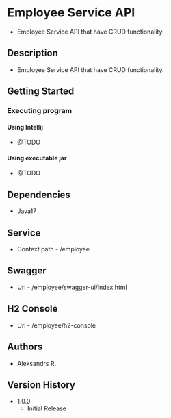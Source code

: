 # Employee Service API

* Employee Service API that have CRUD functionality.

## Description

* Employee Service API that have CRUD functionality.

## Getting Started

### Executing program

#### Using Intellij

* @TODO

#### Using executable jar

* @TODO

## Dependencies

* Java17

## Service

* Context path - /employee

## Swagger

* Url - /employee/swagger-ui/index.html

## H2 Console

* Url - /employee/h2-console

## Authors

* Aleksandrs R.

## Version History

* 1.0.0
    * Initial Release
